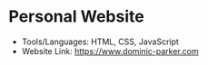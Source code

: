 # Personal Website
- Tools/Languages: HTML, CSS, JavaScript
- Website Link: https://www.dominic-parker.com
